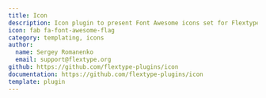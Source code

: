 ```yaml
---
title: Icon
description: Icon plugin to present Font Awesome icons set for Flextype.
icon: fab fa-font-awesome-flag
category: templating, icons
author:
  name: Sergey Romanenko
  email: support@flextype.org
github: https://github.com/flextype-plugins/icon
documentation: https://github.com/flextype-plugins/icon
template: plugin
---
```

